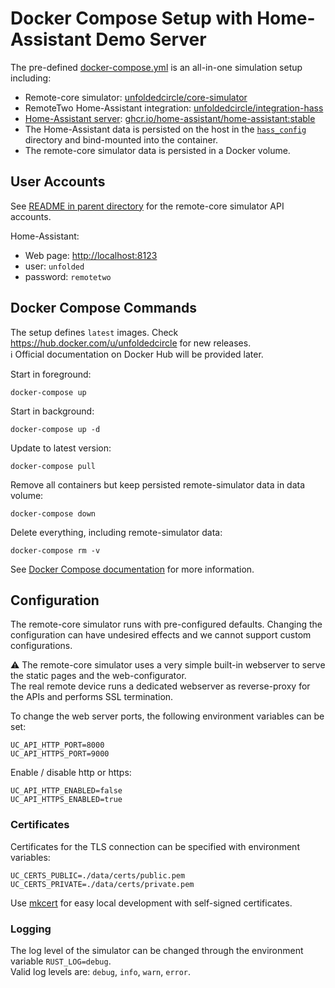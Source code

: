 # Docker Compose Setup with Home-Assistant Demo Server

The pre-defined [docker-compose.yml](docker-compose.yml) is an all-in-one simulation setup including:
- Remote-core simulator: [unfoldedcircle/core-simulator](https://hub.docker.com/r/unfoldedcircle/core-simulator)
- RemoteTwo Home-Assistant integration: [unfoldedcircle/integration-hass](https://hub.docker.com/r/unfoldedcircle/integration-hass)
- [Home-Assistant server](https://www.home-assistant.io/): [ghcr.io/home-assistant/home-assistant:stable](https://github.com/home-assistant/core/pkgs/container/home-assistant)
- The Home-Assistant data is persisted on the host in the [`hass_config`](hass_config) directory and bind-mounted into the container.
- The remote-core simulator data is persisted in a Docker volume.

## User Accounts

See [README in parent directory](../README.md) for the remote-core simulator API accounts.  

Home-Assistant:

- Web page: <http://localhost:8123>
- user: `unfolded`
- password: `remotetwo`

## Docker Compose Commands

The setup defines `latest` images. Check <https://hub.docker.com/u/unfoldedcircle> for new releases.  
ℹ️ Official documentation on Docker Hub will be provided later.

Start in foreground:
```shell
docker-compose up
```

Start in background:
```shell
docker-compose up -d
```

Update to latest version:
```shell
docker-compose pull
```

Remove all containers but keep persisted remote-simulator data in data volume:
```shell
docker-compose down
```

Delete everything, including remote-simulator data:
```shell
docker-compose rm -v
```

See [Docker Compose documentation](https://docs.docker.com/compose/) for more information.

## Configuration

The remote-core simulator runs with pre-configured defaults. Changing the configuration can have undesired effects and
we cannot support custom configurations. 

⚠️ The remote-core simulator uses a very simple built-in webserver to serve the static pages and the web-configurator.  
The real remote device runs a dedicated webserver as reverse-proxy for the APIs and performs SSL termination.

To change the web server ports, the following environment variables can be set:
```
UC_API_HTTP_PORT=8000
UC_API_HTTPS_PORT=9000
```

Enable / disable http or https:
```
UC_API_HTTP_ENABLED=false
UC_API_HTTPS_ENABLED=true
```

### Certificates

Certificates for the TLS connection can be specified with environment variables:

```
UC_CERTS_PUBLIC=./data/certs/public.pem
UC_CERTS_PRIVATE=./data/certs/private.pem
```

Use [mkcert](https://github.com/FiloSottile/mkcert) for easy local development with self-signed certificates.

### Logging

The log level of the simulator can be changed through the environment variable `RUST_LOG=debug`.  
Valid log levels are: `debug`, `info`, `warn`, `error`.

